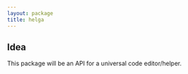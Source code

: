 ```yaml
---
layout: package
title: helga
---
```


## Idea

This package will be an API for a universal code editor/helper.


